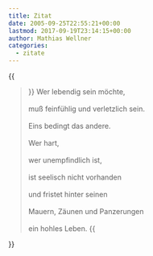```yaml
---
title: Zitat
date: 2005-09-25T22:55:21+00:00
lastmod: 2017-09-19T23:14:15+00:00
author: Mathias Wellner
categories:
  - zitate
---
```

{{<blockquote cite="Hans Kruppa">}}
Wer lebendig sein möchte,<br>  
muß feinfühlig und verletzlich sein.<br>  
Eins bedingt das andere.<br>  
Wer hart,<br>  
wer unempfindlich ist,<br>  
ist seelisch nicht vorhanden<br>  
und fristet hinter seinen<br>  
Mauern, Zäunen und Panzerungen<br>  
ein hohles Leben.
{{</blockquote>}}